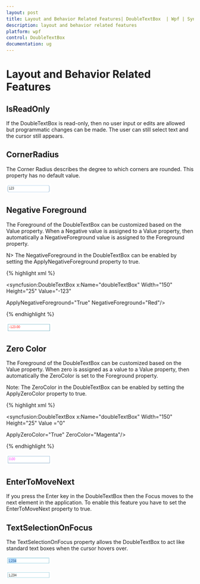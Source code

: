 ```yaml
---
layout: post
title: Layout and Behavior Related Features| DoubleTextBox  | Wpf | Syncfusion
description: layout and behavior related features
platform: wpf
control: DoubleTextBox 
documentation: ug
---
```


# Layout and Behavior Related Features

## IsReadOnly

If the DoubleTextBox is read-only, then no user input or edits are allowed but programmatic changes can be made. The user can still select text and the cursor still appears.

## CornerRadius

The Corner Radius describes the degree to which corners are rounded. This property has no default value.



![](Layout-and-Behavior-Related-Features_images/Layout-and-Behavior-Related-Features_img1.png)



## Negative Foreground

The Foreground of the DoubleTextBox can be customized based on the Value property. When a Negative value is assigned to a Value property, then automatically a NegativeForeground value is assigned to the Foreground property.

N> The NegativeForeground in the DoubleTextBox can be enabled by setting the ApplyNegativeForeground property to true.


{% highlight xml %}



<syncfusion:DoubleTextBox x:Name="doubleTextBox" Width="150" Height="25" Value="-123" 

ApplyNegativeForeground="True" NegativeForeground="Red"/>

{% endhighlight %}

![](Layout-and-Behavior-Related-Features_images/Layout-and-Behavior-Related-Features_img2.png)



## Zero Color

The Foreground of the DoubleTextBox can be customized based on the Value property. When zero is assigned as a value to a Value property, then automatically the ZeroColor is set to the Foreground property.

Note: The ZeroColor in the DoubleTextBox can be enabled by setting the ApplyZeroColor property to true.
 

{% highlight xml %}

<syncfusion:DoubleTextBox x:Name="doubleTextBox" Width="150" Height="25" Value ="0"

ApplyZeroColor="True" ZeroColor="Magenta"/>

{% endhighlight %}

![](Layout-and-Behavior-Related-Features_images/Layout-and-Behavior-Related-Features_img3.png)



## EnterToMoveNext

If you press the Enter key in the DoubleTextBox then the Focus moves to the next element in the application. To enable this feature you have to set the EnterToMoveNext property to true.

## TextSelectionOnFocus

The TextSelectionOnFocus property allows the DoubleTextBox to act like standard text boxes when the cursor hovers over. 



![](Layout-and-Behavior-Related-Features_images/Layout-and-Behavior-Related-Features_img4.png)





![](Layout-and-Behavior-Related-Features_images/Layout-and-Behavior-Related-Features_img5.png)



